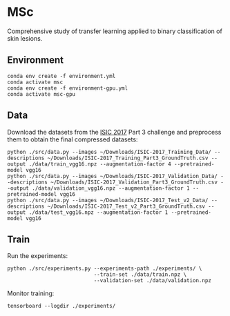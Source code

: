 # MSc

Comprehensive study of transfer learning applied to binary classification of skin lesions.

## Environment

```
conda env create -f environment.yml
conda activate msc
conda env create -f environment-gpu.yml
conda activate msc-gpu
```

## Data

Download the datasets from the [ISIC 2017](https://challenge.kitware.com/#challenge/n/ISIC_2017%3A_Skin_Lesion_Analysis_Towards_Melanoma_Detection) Part 3 challenge and preprocess them to obtain the final compressed datasets:

```
python ./src/data.py --images ~/Downloads/ISIC-2017_Training_Data/ --descriptions ~/Downloads/ISIC-2017_Training_Part3_GroundTruth.csv --output ./data/train_vgg16.npz --augmentation-factor 4 --pretrained-model vgg16
python ./src/data.py --images ~/Downloads/ISIC-2017_Validation_Data/ --descriptions ~/Downloads/ISIC-2017_Validation_Part3_GroundTruth.csv --output ./data/validation_vgg16.npz --augmentation-factor 1 --pretrained-model vgg16
python ./src/data.py --images ~/Downloads/ISIC-2017_Test_v2_Data/ --descriptions ~/Downloads/ISIC-2017_Test_v2_Part3_GroundTruth.csv --output ./data/test_vgg16.npz --augmentation-factor 1 --pretrained-model vgg16
```

## Train

Run the experiments:

```
python ./src/experiments.py --experiments-path ./experiments/ \
                            --train-set ./data/train.npz \
                            --validation-set ./data/validation.npz
```

Monitor training:

```
tensorboard --logdir ./experiments/
```
